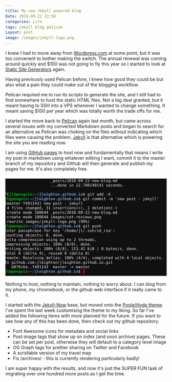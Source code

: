```yaml
---
title: My new Jekyll powered blog
Date: 2018-09-22 22:58
categories: Life
tags: jekyll blog pelican
Layout: post
image: /images/jekyll-logo.png
---
```


I knew I had to move away from [Wordpress.com](www.wordpress.com) at some point, but it was too convenent to bother making the switch. The annual renewal was coming around quickly and $100 was not going to fly this year so I started to look at [Static Site Generators](https://www.staticgen.com/) again.

Having previously used Pelican before, I knew how good they could be but also what a pain they could make out of the blogging workflow.

Pelican required me to run its scripts to generate the site, and I still had to find somewhere to host the static HTML files. Not a big deal granted, but it meant having to SSH into a VPS whenever I wanted to change something. It meant saving $100 per year which was totally worth the trade offs for me.

I started the move back to [Pelican](https://www.staticgen.com/pelican) again last month, but came across several issues with my converted Markdown posts and began to search for an alternative as Pelican was choking on the files without indicating which files were causing the problem. [Jekyll](https://www.staticgen.com/jekyll) is that alternative which is powering the site you are reading now.

I am using [GitHub pages](https://pages.github.com/) to host now and fundamentally that means I write my post in markdown using whatever editing I want, commit it to the master branch of my repository and Github will then generate and publish my pages for me. It's also completely free.

![Publishing a blog post with Github Pages](/images/post-workflow-git-ssh.png)

Nothing to host, nothing to maintain, nothing to worry about. I can blog from my phone, my chromebook, or the github web interface if it really came to it.

I started with the [Jekyll-Now](https://github.com/barryclark/jekyll-now) base, but moved onto the [Poole/Hyde theme](http://hyde.getpoole.com/). I've spent the last week customising the theme to my liking. So far I've added the following items with more planned for the future. If you want to see how any of this has been done, then check out my github repository.

- Font Awesome icons for metadata and social links
- Post image tags that show up on index (and soon archive) pages. These can be set per post, otherwise they will default to a category level image
- OG Graph tags for prettier sharing on Twitter and Facebook
- A scrollable version of my travel map
- Fix /archives/ - this is currently rendering particularly badly!

I am super happy with the results, and now it's just the SUPER FUN task of migrating over one hundred more posts as I get the time.